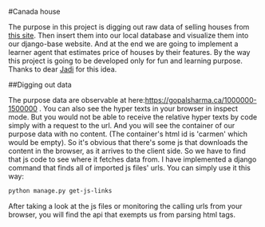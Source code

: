 #Canada house

The purpose in this project is digging out raw data of selling houses from [this site](https://gopalsharma.ca/).
Then insert them into our local database and visualize them into our django-base website.
And at the end we are going to implement a learner agent that 
estimates price of houses by their features.
By the way this project is going to be developed only for fun and learning purpose.
Thanks to dear [Jadi](https://github.com/jadijadi) for this idea.

##Digging out data

The purpose data are observable at here:https://gopalsharma.ca/1000000-1500000 .
You can also see the hyper texts in your browser in inspect mode.
But you would not be able to receive the relative hyper texts by code simply with a request to the url.
And you will see the container of our purpose data with no content. 
(The container's html id is 'carmen' which would be empty).
So it's obvious that there's some js that downloads the content in the browser, as it arrives to the client side.
So we have to find that js code to see where it fetches data from.
I have implemented a django command that finds all of imported js files' urls.
You can simply use it this way:
```bash
python manage.py get-js-links
```
After taking a look at the js files or monitoring the calling urls from your browser,
you will find the api that exempts us from parsing html tags.

  
   